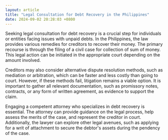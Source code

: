 ```yaml
---
layout: article
title: "Legal Consultation for Debt Recovery in the Philippines"
date: 2024-09-02 20:28:03 +0800
---
```


<p>Seeking legal consultation for debt recovery is a crucial step for individuals or entities facing issues with unpaid debts. In the Philippines, the law provides various remedies for creditors to recover their money. The primary recourse is through the filing of a civil case for collection of sum of money. This legal action can be initiated in the appropriate court depending on the amount involved.</p><p>Creditors may also consider alternative dispute resolution methods, such as mediation or arbitration, which can be faster and less costly than going to court. However, if these methods fail, litigation remains a viable option. It is important to gather all relevant documentation, such as promissory notes, contracts, or any form of written agreement, as evidence to support the claim.</p><p>Engaging a competent attorney who specializes in debt recovery is essential. The attorney can provide guidance on the legal process, help assess the merits of the case, and represent the creditor in court. Additionally, the lawyer can explore other legal avenues, such as applying for a writ of attachment to secure the debtor's assets during the pendency of the case.</p>